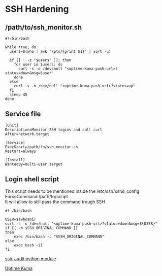 # SSH Hardening

## /path/to/ssh_monitor.sh

```shell
#!/bin/bash

while true; do
  users=$(who | awk '/pts/{print $1}' | sort -u)
  
  if [[ ! -z "$users" ]]; then
    for user in $users; do
      curl -s -o /dev/null "<uptime-kuma-push-url>?status=down&msg=$user"
    done
  else
    curl -s -o /dev/null "<uptime-kuma-push-url>?status=up"
  fi
  sleep 45
done
```

## Service file

```
[Unit]
Description=Monitor SSH logins and call curl
After=network.target

[Service]
ExecStart=/path/to/ssh_monitor.sh
Restart=always

[Install]
WantedBy=multi-user.target
```

## Login shell script

This script needs to be mentioned inside the /etc/ssh/sshd_config  
ForceCommand /path/to/script  
It will allow to still pass the command trough SSH  

```shell
#! /bin/bash

USER=$(whoami)
curl -s -o /dev/null "<uptime-kuma-push-url>?status=down&msg=${USER}"
if [[ -n $SSH_ORIGINAL_COMMAND ]]
then
    exec /bin/bash -c "$SSH_ORIGINAL_COMMAND"
else 
    exec bash -il
fi
```

[ssh-audit python module](https://pypi.org/project/ssh-audit/)

[Uptime Kuma](https://github.com/louislam/uptime-kuma)